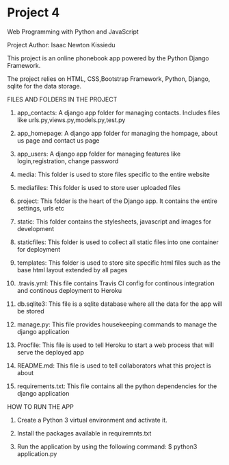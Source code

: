 # Project 4

Web Programming with Python and JavaScript


Project Author: Isaac Newton Kissiedu

This project is an online phonebook app powered by the Python Django Framework.

The project relies on HTML, CSS,Bootstrap Framework, Python, Django, sqlite for the data storage.

FILES AND FOLDERS IN THE PROJECT

1. app_contacts: A django app folder for managing contacts. Includes files like urls.py,views.py,models.py,test.py

2. app_homepage: A django app folder for managing the hompage, about us page and contact us page

3. app_users: A django app folder for managing features like login,registration, change password

4. media: This folder is used to store files specific to the entire website

5. mediafiles: This folder is used to store user uploaded files

6. project: This folder is the heart of the Django app. It contains the entire settings, urls etc

7. static: This folder contains the stylesheets, javascript and images for development

8. staticfiles: This folder is used to collect all static files into one container for deployment

9. templates: This folder is used to store site specific html files such as the base html layout extended by all pages

10. .travis.yml: This file contains Travis CI config for continous integration and continous deployment to Heroku

11. db.sqlite3: This file is a sqlite database where all the data for the app will be stored

12. manage.py: This file provides housekeeping commands to manage the django application

13. Procfile: This file is used to tell Heroku to start a web process that will serve the deployed app

14. README.md: This file is used to tell collaborators what this project is about

15. requirements.txt: This file contains all the python dependencies for the django application




HOW TO RUN THE APP

1. Create a Python 3 virtual environment and activate it.

2. Install the packages available in requiremnts.txt

3. Run the application by using the following command: $ python3 application.py